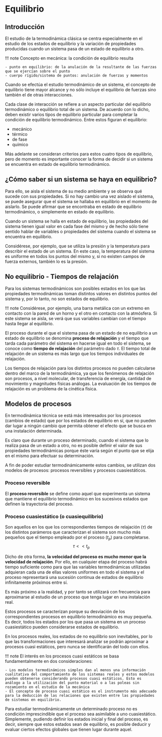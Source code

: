 # Equilibrio

## Introducción
El estudio de la termodinámica clásica se centra especialmente en el estudio de los estados de equilibrio y la variación de propiedades producidas cuando un sistema pasa de un estado de equilibrio a otro.

!!! note
    Concepto en mecánica: la condición de equilibrio resulta

    - punto en equilibrio: de la anulación de la resultante de las fuerzas que se ejercían sobre el punto
    - cuerpo rígido/sistema de puntos: anulación de fuerzas y momentos

Cuando se efectúa el estudio termodinámico de un sistema, el concepto de equilibrio tiene mayor alcance y no sólo incluye el equilibrio de fuerzas sino también el de otras interacciones.

Cada clase de interacción se refiere a un aspecto particular del equilibrio termodinámico o equilibrio total de un sistema. De acuerdo con lo dicho, deben existir varios tipos de equilibrio particular para completar la condición de equilibrio termodinámico. Entre estos figuran el equilibrio:

- mecánico
- térmico
- de fase
- químico

Más adelante se consideran criterios para estos cuatro tipos de equilibrio, pero de momento es importante conocer la forma de decidir si un sistema se encuentra en estado de equilibrio termodinámico.

## ¿Cómo saber si un sistema se haya en equilibrio?
Para ello, se aisla el sistema de su medio ambiente y se observa qué sucede con sus propiedades. Si no hay cambio una vez aislado el sistema, se puede asegurar que el sistema se hallaba en equilibrio en el momento de aislarlo. Se puede afirmar que se encontraba en estado de equilibrio termodinámico, o simplemente en estado de equilibrio.

Cuando un sistema se halla en estado de equilibrio, las propiedades del sistema tienen igual valor en cada fase del mismo y de hecho sólo tiene sentido hablar de variables o propiedades del sistema cuando el sistema se encuentra en equilibrio.

Considérese, por ejemplo, que se utiliza la presión y la temperatura para describir el estado de un sistema. En este caso, la temperatura del sistema es uniforme en todos los puntos del mismo y, si no existen campos de fuerza externos, también lo es la presión.

## No equilibrio - Tiempos de relajación
Para los sistemas termodinámicos son posibles estados en los que las propiedades termodinámicas toman distintos valores en distintos puntos del sistema y, por lo tanto, no son estados de equilibrio.

!!! note
    Considérese, por ejemplo, una barra metálica con un extremo en contacto con la pared de un horno y el otro en contacto con la atmósfera. Si este sistema se aisla, se verá que sus variables cambian con el tiempo hasta llegar al equilibrio.

El proceso durante el que el sistema pasa de un estado de no equilibrio a un estado de equilibrio se denomina **proceso de relajación** y el tiempo que tarda cada parámetro del sistema en hacerse igual en todo el sistema, se conoce como **tiempo de relajación** del parámetro dado $\tau$. El tiempo total de relajación de un sistema es más largo que los tiempos individuales de relajación.

Los tiempos de relajación para los distintos procesos no pueden calcularse dentro del marco de la termodinámica, ya que los fenómenos de relajación son procesos, a nivel molecular, de transferencia de energía, cantidad de movimiento y magnitudes físicas análogas. La evaluación de los tiempos de relajación es un problema de la cinética física.


## Modelos de procesos
En termodinámica técnica se está más interesados por los procesos (cambios de estado) que por los estados de equilibrio en sí, que no pueden dar lugar a ningún cambio que permita obtener el efecto que se busca en una instalación determinada.


Es claro que durante un proceso determinado, cuando el sistema que lo realiza pasa de un estado a otro, no es posible definir el valor de sus propiedades termodinámicas porque éste varía según el punto que se elija en el mismo para efectuar su determinación.


A fin de poder estudiar termodinámicamente estos cambios, se utilizan dos modelos de procesos: procesos reversibles y procesos cuasiestáticos.


### Proceso reversible
El **proceso reversible** se define como aquel que experimenta un sistema que mantiene el equilibrio termodinámico en los sucesivos estados que definen la trayectoria del proceso.

### Proceso cuasiestático (o cuasiequilibrio)
Son aquellos en los que los correspondientes tiempos de relajación ($\tau$) de los distintos parámeros que caracterizan el sistema son mucho más pequeños que el tiempo empleado por el proceso ($t_p$) para completarse.
$$
\tau<< t_p
$$

Dicho de otra forma, **la velocidad del proceso es mucho menor que la velocidad de relajación**. Por ello, en cualquier etapa del proceso habrá tiempo suficiente como para que las variables termodinámicas utilizadas adquieran cada una de ellas valores uniformes en todo el sistema y el proceso representará una sucesión continua de estados de equilibrio infinitamente próximos entre sí.

Es más próximo a la realidad, y por tanto se utilizará con frecuencia para aproximarse al estudio de un proceso que tenga lugar en una instalación real.

Estos procesos se caracterizan porque su desviación de los correspondientes procesos en equilibrio termodinámico es muy pequeña. Es decir, todos los estados por los que pasa un sistema en un proceso cuasiestático pueden considerarse estados de equilibrio.

En los procesos reales, los estados de no equilibrio son inevitables, por lo que las transformaciones que interesará analizar se podrán aproximar a procesos cuasi estáticos, pero nunca se identificarán del todo con ellos.


!!! note
    El interés en los procesos cuasi estáticos se basa fundamentalmente en dos consideraciones:

    - Los modelos termodinámicos simples dan al menos una información cualitativa del comportamiento de los sistemas reales y estos modelos pueden obtenerse considerando procesos cuasi estáticos. Esto es análogo a la utilización del punto material o a las poleas sin rozamiento en el estudio de la mecánica
    - El concepto de proceso cuasi estático es el instrumento más adecuado para la deducción de las relaciones que existen entre las propiedades de sistemas en equilibrio.

Para estudiar termodinámicamente un determinado proceso no es condición imprescindible que el proceso sea asimilable a uno cuasiestático. Simplemente, pudiendo definir los estados inicial y final del proceso, es decir, siempre que estos estados sean de equilibrio, es posible deducir y evaluar ciertos efectos globales que tienen lugar durante aquel.
